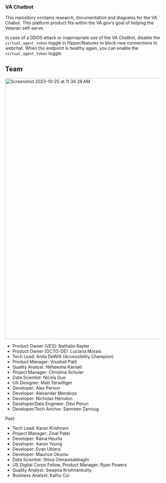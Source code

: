 ### VA Chatbot

This repository contains research, documentation and diagrams for the VA Chabot. This platform product fits within the VA.gov's goal of helping the Veteran self-serve.

In case of a DDOS attack or inaprropriate use of the VA Chatbot, disable the `virtual_agent_token` toggle in flipper/features to block new connections to webchat. When the endpoint is healthy again, you can enable the `virtual_agent_token` toggle.

## Team ##
<img width="845" alt="Screenshot 2023-10-25 at 11 34 28 AM" src="https://github.com/department-of-veterans-affairs/va.gov-team/assets/98479064/d9a862f2-d541-452d-9b0a-91b94ec0a31d">


- Product Owner (VES): Nathalie Rayter
- Product Owner (OCTO-DE): Luciana Morais
- Tech Lead: Anita DeWitt (Accessibility Champion)
- Product Manager: Vrushali Patil
- Quality Analyst: Nitheesha Karnati 
- Project Manager: Christina Schuler 
- Data Scientist: Nicola Guo 
- UX Designer: Matt Terwilliger
- Developer: Alex Person
- Developer: Alexander Mendoza
- Developer: Nicholas Herndon
- Developer/Data Engineer: Devi Peruri 
- Developer/Tech Anchor: Samreen Zarroug

Past: 
- Tech Lead: Karan Krishnani
- Project Manager: Zinal Patel
- Developer: Raina Heurta
- Developer: Aaron Young
- Developer: Evan Ubiera
- Developer: Maurice Okumu
- Data Scientist: Shiva Omranisabbaghi
- US Digital Corps Fellow, Product Manager: Ryan Powers
- Quality Analyst: Swapna Krishnankutty
- Business Analyst: Kathy Cui







